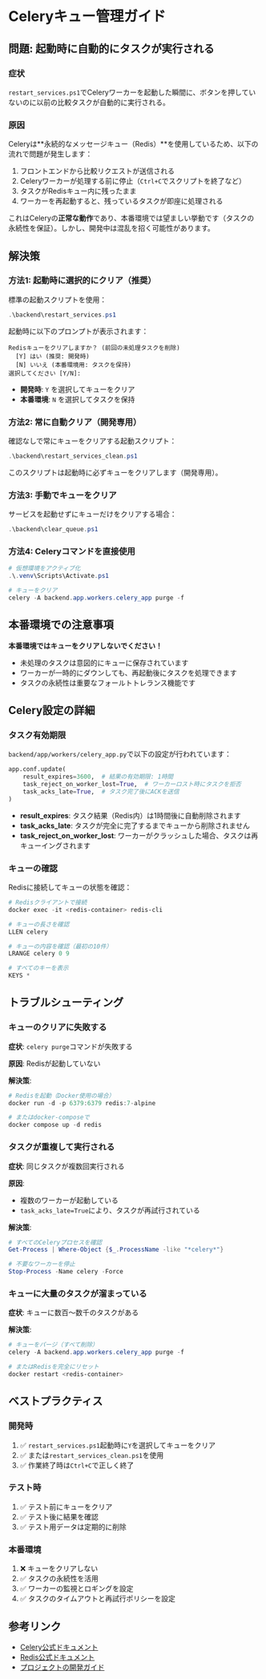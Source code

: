 # Celeryキュー管理ガイド

## 問題: 起動時に自動的にタスクが実行される

### 症状
`restart_services.ps1`でCeleryワーカーを起動した瞬間に、ボタンを押していないのに以前の比較タスクが自動的に実行される。

### 原因
Celeryは**永続的なメッセージキュー（Redis）**を使用しているため、以下の流れで問題が発生します：

1. フロントエンドから比較リクエストが送信される
2. Celeryワーカーが処理する前に停止（`Ctrl+C`でスクリプトを終了など）
3. タスクがRedisキュー内に残ったまま
4. ワーカーを再起動すると、残っているタスクが即座に処理される

これはCeleryの**正常な動作**であり、本番環境では望ましい挙動です（タスクの永続性を保証）。しかし、開発中は混乱を招く可能性があります。

## 解決策

### 方法1: 起動時に選択的にクリア（推奨）

標準の起動スクリプトを使用：

```powershell
.\backend\restart_services.ps1
```

起動時に以下のプロンプトが表示されます：

```
Redisキューをクリアしますか？ (前回の未処理タスクを削除)
  [Y] はい (推奨: 開発時)
  [N] いいえ (本番環境用: タスクを保持)
選択してください [Y/N]:
```

- **開発時**: `Y` を選択してキューをクリア
- **本番環境**: `N` を選択してタスクを保持

### 方法2: 常に自動クリア（開発専用）

確認なしで常にキューをクリアする起動スクリプト：

```powershell
.\backend\restart_services_clean.ps1
```

このスクリプトは起動時に必ずキューをクリアします（開発専用）。

### 方法3: 手動でキューをクリア

サービスを起動せずにキューだけをクリアする場合：

```powershell
.\backend\clear_queue.ps1
```

### 方法4: Celeryコマンドを直接使用

```powershell
# 仮想環境をアクティブ化
.\.venv\Scripts\Activate.ps1

# キューをクリア
celery -A backend.app.workers.celery_app purge -f
```

## 本番環境での注意事項

**本番環境ではキューをクリアしないでください！**

- 未処理のタスクは意図的にキューに保存されています
- ワーカーが一時的にダウンしても、再起動後にタスクを処理できます
- タスクの永続性は重要なフォールトトレランス機能です

## Celery設定の詳細

### タスク有効期限

`backend/app/workers/celery_app.py`で以下の設定が行われています：

```python
app.conf.update(
    result_expires=3600,  # 結果の有効期限: 1時間
    task_reject_on_worker_lost=True,  # ワーカーロスト時にタスクを拒否
    task_acks_late=True,  # タスク完了後にACKを送信
)
```

- **result_expires**: タスク結果（Redis内）は1時間後に自動削除されます
- **task_acks_late**: タスクが完全に完了するまでキューから削除されません
- **task_reject_on_worker_lost**: ワーカーがクラッシュした場合、タスクは再キューイングされます

### キューの確認

Redisに接続してキューの状態を確認：

```powershell
# Redisクライアントで接続
docker exec -it <redis-container> redis-cli

# キューの長さを確認
LLEN celery

# キューの内容を確認（最初の10件）
LRANGE celery 0 9

# すべてのキーを表示
KEYS *
```

## トラブルシューティング

### キューのクリアに失敗する

**症状**: `celery purge`コマンドが失敗する

**原因**: Redisが起動していない

**解決策**:
```powershell
# Redisを起動（Docker使用の場合）
docker run -d -p 6379:6379 redis:7-alpine

# またはdocker-composeで
docker compose up -d redis
```

### タスクが重複して実行される

**症状**: 同じタスクが複数回実行される

**原因**: 
- 複数のワーカーが起動している
- `task_acks_late=True`により、タスクが再試行されている

**解決策**:
```powershell
# すべてのCeleryプロセスを確認
Get-Process | Where-Object {$_.ProcessName -like "*celery*"}

# 不要なワーカーを停止
Stop-Process -Name celery -Force
```

### キューに大量のタスクが溜まっている

**症状**: キューに数百〜数千のタスクがある

**解決策**:
```powershell
# キューをパージ（すべて削除）
celery -A backend.app.workers.celery_app purge -f

# またはRedisを完全にリセット
docker restart <redis-container>
```

## ベストプラクティス

### 開発時

1. ✅ `restart_services.ps1`起動時に`Y`を選択してキューをクリア
2. ✅ または`restart_services_clean.ps1`を使用
3. ✅ 作業終了時は`Ctrl+C`で正しく終了

### テスト時

1. ✅ テスト前にキューをクリア
2. ✅ テスト後に結果を確認
3. ✅ テスト用データは定期的に削除

### 本番環境

1. ❌ キューをクリアしない
2. ✅ タスクの永続性を活用
3. ✅ ワーカーの監視とロギングを設定
4. ✅ タスクのタイムアウトと再試行ポリシーを設定

## 参考リンク

- [Celery公式ドキュメント](https://docs.celeryq.dev/)
- [Redis公式ドキュメント](https://redis.io/documentation)
- [プロジェクトの開発ガイド](../openspec/project.md)

